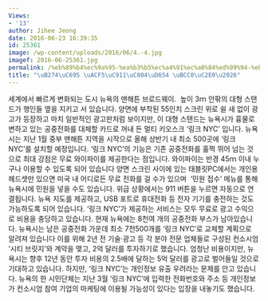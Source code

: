 ```yaml
---
Views:
- '13'
author: Jihee Jeong
date: 2016-06-23 16:39:35
id: 25361
image: /wp-content/uploads/2016/06/4.-4.jpg
imagef: 2016-06-25361.jpg
permalink: /%eb%89%b4%ec%9a%95-%ea%b3%b5%ec%a4%91%ec%a0%84%ed%99%94-%eb%b3%80%ec%8b%a0/
title: "\uB274\uC695 \uACF5\uC911\uC804\uD654 \uBCC0\uC2E0\u2026"
---
```


세계에서 빠르게 변화되는 도시 뉴욕의 맨해튼 브로드웨이.  높이 3ｍ 안팎의 대형 스탠드가 행인들 옆을 지키고 서 있습니다. 양면에 부착된 55인치 스크린 위로 쉴 새 없이 광고가 등장하고 마치 일반적인 광고판처럼 보이지만, 이 대형 스탠드는 뉴욕시가 흉물로 변하고 있는 공중전화를 대체할 카드로 꺼내 든 멀티 키오스크 &#8216;링크 NYC&#8217; 입니다. 뉴욕시는 지난 1월 중부 맨해튼 지역을 시작으로 올해 상반기 내 최소 500곳에 &#8216;링크 NYC&#8217;를 설치할 예정입니다. &#8216;링크 NYC&#8217;의 기능은 기존 공중전화를 훌쩍 뛰어 넘는 것으로 최대 강점은 무료 와이파이를 제공한다는 점입니다. 와이파이는 반경 45ｍ 이내 누구나 이용할 수 있도록 되어 있습니다 양면 스크린 사이에 있는 태블릿PC에서는 개인용 헤드셋만 있으면 미국 내 어디로든 무료 전화를 걸 수가 있으며  &#8216;민원 접수&#8217; 메뉴를 통해 뉴욕시에 민원을 넣을 수도 있습니다. 위급 상황에서는 911 버튼을 누르면 자동으로 연결됩니다. 뉴욕 지도를 제공하고, USB 포트로 휴대전화 등 전자 기기를 충전하는 것도 가능하도록 되어 있습니다. &#8216;링크 NYC&#8217;가 제공하는 서비스는 모두 무료로 광고 수익으로 비용을 충당하고 있습니다. 현재 뉴욕에는 8천여 개의 공중전화 부스가 남아있습니다. 뉴욕시는 남은 공중전화 가운데 최소 7천500개를 &#8216;링크 NYC&#8217;로 교체할 계획으로 알려져 있습니다 이를 위해 2년 전 기술·광고 등 각 분야 전문 업체들로 구성된 컨소시엄 &#8216;시티 브릿지&#8217;와 계약을 맺고, 2억 달러를 투자하기로 했습니다. 엄청난 비용이지만, 뉴욕시는 향후 12년 동안 투자 비용의 2.5배에 달하는 5억 달러를 광고로 벌어들일 것으로 기대하고 있습니다. 하지만, &#8216;링크 NYC&#8217;는 개인정보 유출 우려라는 문제를 안고 있습니다. 뉴욕의 한 시민단체는 지난 3월 &#8216;링크 NYC&#8217;에 입력한 전화번호와 주소 등 개인정보가 컨소시엄 참여 기업의 마케팅에 이용될 가능성이 있다는 입장을 내놓기도 했습니다.